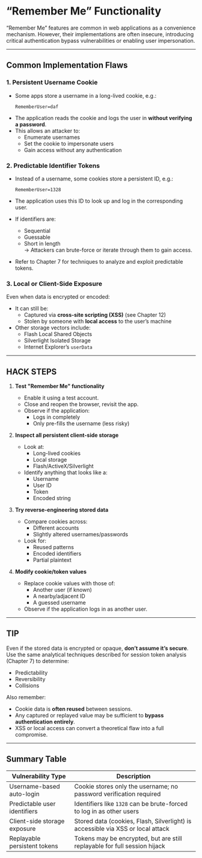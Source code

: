 # “Remember Me” Functionality

“Remember Me” features are common in web applications as a convenience mechanism. However, their implementations are often insecure, introducing critical authentication bypass vulnerabilities or enabling user impersonation.

---

## Common Implementation Flaws

### 1. Persistent Username Cookie
- Some apps store a username in a long-lived cookie, e.g.:
  ```
  RememberUser=daf
  ```
- The application reads the cookie and logs the user in **without verifying a password**.
- This allows an attacker to:
  - Enumerate usernames
  - Set the cookie to impersonate users
  - Gain access without any authentication

### 2. Predictable Identifier Tokens
- Instead of a username, some cookies store a persistent ID, e.g.:
  ```
  RememberUser=1328
  ```
- The application uses this ID to look up and log in the corresponding user.
- If identifiers are:
  - Sequential
  - Guessable
  - Short in length  
  → Attackers can brute-force or iterate through them to gain access.

- Refer to Chapter 7 for techniques to analyze and exploit predictable tokens.

### 3. Local or Client-Side Exposure
Even when data is encrypted or encoded:
- It can still be:
  - Captured via **cross-site scripting (XSS)** (see Chapter 12)
  - Stolen by someone with **local access** to the user’s machine
- Other storage vectors include:
  - Flash Local Shared Objects
  - Silverlight Isolated Storage
  - Internet Explorer’s `userData`

---

## HACK STEPS

1. **Test "Remember Me" functionality**
   - Enable it using a test account.
   - Close and reopen the browser, revisit the app.
   - Observe if the application:
     - Logs in completely
     - Only pre-fills the username (less risky)

2. **Inspect all persistent client-side storage**
   - Look at:
     - Long-lived cookies
     - Local storage
     - Flash/ActiveX/Silverlight
   - Identify anything that looks like a:
     - Username
     - User ID
     - Token
     - Encoded string

3. **Try reverse-engineering stored data**
   - Compare cookies across:
     - Different accounts
     - Slightly altered usernames/passwords
   - Look for:
     - Reused patterns
     - Encoded identifiers
     - Partial plaintext

4. **Modify cookie/token values**
   - Replace cookie values with those of:
     - Another user (if known)
     - A nearby/adjacent ID
     - A guessed username
   - Observe if the application logs in as another user.

---

## TIP

Even if the stored data is encrypted or opaque, **don’t assume it’s secure**. Use the same analytical techniques described for session token analysis (Chapter 7) to determine:

- Predictability  
- Reversibility  
- Collisions  

Also remember:
- Cookie data is **often reused** between sessions.
- Any captured or replayed value may be sufficient to **bypass authentication entirely**.
- XSS or local access can convert a theoretical flaw into a full compromise.

---

## Summary Table

| Vulnerability Type           | Description                                                                       |
|-----------------------------|-----------------------------------------------------------------------------------|
| Username-based auto-login   | Cookie stores only the username; no password verification required                |
| Predictable user identifiers| Identifiers like `1328` can be brute-forced to log in as other users              |
| Client-side storage exposure| Stored data (cookies, Flash, Silverlight) is accessible via XSS or local attack   |
| Replayable persistent tokens| Tokens may be encrypted, but are still replayable for full session hijack         |
